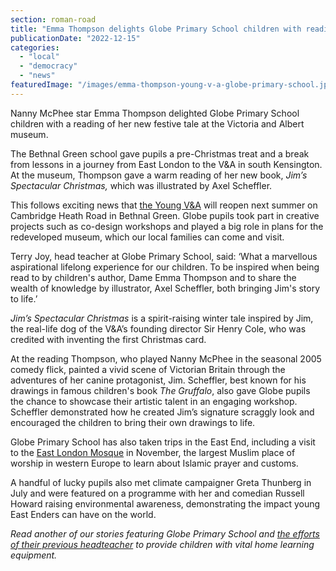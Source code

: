 ```yaml
---
section: roman-road
title: "Emma Thompson delights Globe Primary School children with reading of new festive tale"
publicationDate: "2022-12-15"
categories: 
  - "local"
  - "democracy"
  - "news"
featuredImage: "/images/emma-thompson-young-v-a-globe-primary-school.jpg"
---
```


Nanny McPhee star Emma Thompson delighted Globe Primary School children with a reading of her new festive tale at the Victoria and Albert museum.

The Bethnal Green school gave pupils a pre-Christmas treat and a break from lessons in a journey from East London to the V&A in south Kensington. At the museum, Thompson gave a warm reading of her new book, _Jim’s Spectacular Christmas,_ which was illustrated by Axel Scheffler.

This follows exciting news that [the Young V&A](https://romanroadlondon.com/bethnal-green-v-a-museum-of-childhood-history/) will reopen next summer on Cambridge Heath Road in Bethnal Green. Globe pupils took part in creative projects such as co-design workshops and played a big role in plans for the redeveloped museum, which our local families can come and visit.

Terry Joy, head teacher at Globe Primary School, said: ‘What a marvellous aspirational lifelong experience for our children. To be inspired when being read to by children's author, Dame Emma Thompson and to share the wealth of knowledge by illustrator, Axel Scheffler, both bringing Jim's story to life.’

_Jim’s Spectacular Christmas_ is a spirit-raising winter tale inspired by Jim, the real-life dog of the V&A’s founding director Sir Henry Cole, who was credited with inventing the first Christmas card.

At the reading Thompson, who played Nanny McPhee in the seasonal 2005 comedy flick, painted a vivid scene of Victorian Britain through the adventures of her canine protagonist, Jim. Scheffler, best known for his drawings in famous children's book _The Gruffalo_, also gave Globe pupils the chance to showcase their artistic talent in an engaging workshop. Scheffler demonstrated how he created Jim’s signature scraggly look and encouraged the children to bring their own drawings to life.

Globe Primary School has also taken trips in the East End, including a visit to the [East London Mosque](https://romanroadlondon.com/changing-faces-of-the-east-end-rehan-jamil/) in November, the largest Muslim place of worship in western Europe to learn about Islamic prayer and customs.

A handful of lucky pupils also met climate campaigner Greta Thunberg in July and were featured on a programme with her and comedian Russell Howard raising environmental awareness, demonstrating the impact young East Enders can have on the world.

_Read another of our stories featuring Globe Primary School and [the efforts of their previous headteacher](https://romanroadlondon.com/laptops-school-children-appeals/) to provide children with vital home learning equipment._

